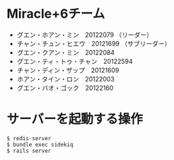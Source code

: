# Miracle+6チーム

* グエン・ホアン・ミン　20122079 （リーダー）
* チャン・チュン・ヒエウ　20121699 （サブリーダー）
* グエン・クアン・ミン　20122084
* グエン・ティ・トゥ・チャン　20122594
* チャン・ディン・ザップ　20121609
* ホアン・タイン・ロン　20122003
* グエン・バオ・ゴック　20122160


# サーバーを起動する操作
    $ redis-server
    $ bundle exec sidekiq
    $ rails server
